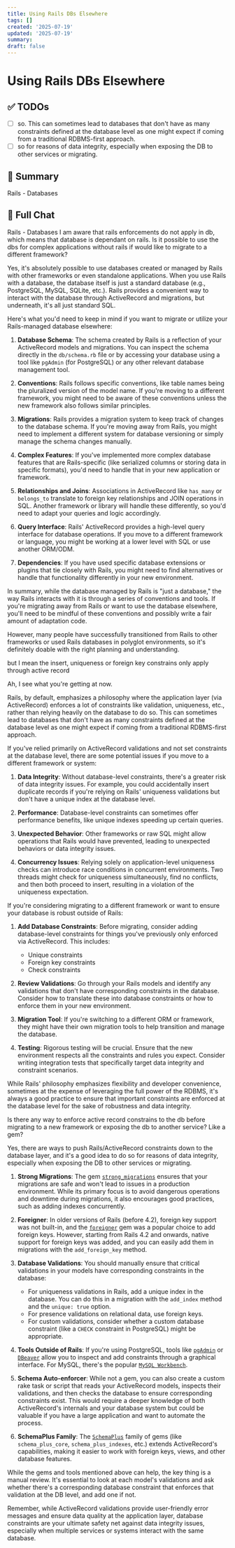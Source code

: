 ```yaml
---
title: Using Rails DBs Elsewhere
tags: []
created: '2025-07-19'
updated: '2025-07-19'
summary:
draft: false
---
```


# Using Rails DBs Elsewhere

## ✅ TODOs
- [ ] so. This can sometimes lead to databases that don't have as many constraints defined at the database level as one might expect if coming from a traditional RDBMS-first approach.
- [ ] so for reasons of data integrity, especially when exposing the DB to other services or migrating.

## 📌 Summary
Rails - Databases

## 🧠 Full Chat


Rails - Databases
I am aware that rails enforcements do not apply in db, which means that database is dependant on rails. Is it possible to use the dbs for complex applications without rails if would like to migrate to a different framework?

Yes, it's absolutely possible to use databases created or managed by Rails with other frameworks or even standalone applications. When you use Rails with a database, the database itself is just a standard database (e.g., PostgreSQL, MySQL, SQLite, etc.). Rails provides a convenient way to interact with the database through ActiveRecord and migrations, but underneath, it's all just standard SQL.

Here's what you'd need to keep in mind if you want to migrate or utilize your Rails-managed database elsewhere:

1. **Database Schema**: The schema created by Rails is a reflection of your ActiveRecord models and migrations. You can inspect the schema directly in the `db/schema.rb` file or by accessing your database using a tool like `pgAdmin` (for PostgreSQL) or any other relevant database management tool.

2. **Conventions**: Rails follows specific conventions, like table names being the pluralized version of the model name. If you're moving to a different framework, you might need to be aware of these conventions unless the new framework also follows similar principles.

3. **Migrations**: Rails provides a migration system to keep track of changes to the database schema. If you're moving away from Rails, you might need to implement a different system for database versioning or simply manage the schema changes manually.

4. **Complex Features**: If you've implemented more complex database features that are Rails-specific (like serialized columns or storing data in specific formats), you'd need to handle that in your new application or framework.

5. **Relationships and Joins**: Associations in ActiveRecord like `has_many` or `belongs_to` translate to foreign key relationships and JOIN operations in SQL. Another framework or library will handle these differently, so you'd need to adapt your queries and logic accordingly.

6. **Query Interface**: Rails' ActiveRecord provides a high-level query interface for database operations. If you move to a different framework or language, you might be working at a lower level with SQL or use another ORM/ODM.

7. **Dependencies**: If you have used specific database extensions or plugins that tie closely with Rails, you might need to find alternatives or handle that functionality differently in your new environment.

In summary, while the database managed by Rails is "just a database," the way Rails interacts with it is through a series of conventions and tools. If you're migrating away from Rails or want to use the database elsewhere, you'll need to be mindful of these conventions and possibly write a fair amount of adaptation code.

However, many people have successfully transitioned from Rails to other frameworks or used Rails databases in polyglot environments, so it's definitely doable with the right planning and understanding.

but I mean the insert, uniqueness or foreign key constrains only apply through active record

Ah, I see what you're getting at now.

Rails, by default, emphasizes a philosophy where the application layer (via ActiveRecord) enforces a lot of constraints like validation, uniqueness, etc., rather than relying heavily on the database to do so. This can sometimes lead to databases that don't have as many constraints defined at the database level as one might expect if coming from a traditional RDBMS-first approach.

If you've relied primarily on ActiveRecord validations and not set constraints at the database level, there are some potential issues if you move to a different framework or system:

1. **Data Integrity**: Without database-level constraints, there's a greater risk of data integrity issues. For example, you could accidentally insert duplicate records if you're relying on Rails' uniqueness validations but don't have a unique index at the database level.

2. **Performance**: Database-level constraints can sometimes offer performance benefits, like unique indexes speeding up certain queries.

3. **Unexpected Behavior**: Other frameworks or raw SQL might allow operations that Rails would have prevented, leading to unexpected behaviors or data integrity issues.

4. **Concurrency Issues**: Relying solely on application-level uniqueness checks can introduce race conditions in concurrent environments. Two threads might check for uniqueness simultaneously, find no conflicts, and then both proceed to insert, resulting in a violation of the uniqueness expectation.

If you're considering migrating to a different framework or want to ensure your database is robust outside of Rails:

1. **Add Database Constraints**: Before migrating, consider adding database-level constraints for things you've previously only enforced via ActiveRecord. This includes:
   - Unique constraints
   - Foreign key constraints
   - Check constraints

2. **Review Validations**: Go through your Rails models and identify any validations that don't have corresponding constraints in the database. Consider how to translate these into database constraints or how to enforce them in your new environment.

3. **Migration Tool**: If you're switching to a different ORM or framework, they might have their own migration tools to help transition and manage the database.

4. **Testing**: Rigorous testing will be crucial. Ensure that the new environment respects all the constraints and rules you expect. Consider writing integration tests that specifically target data integrity and constraint scenarios.

While Rails' philosophy emphasizes flexibility and developer convenience, sometimes at the expense of leveraging the full power of the RDBMS, it's always a good practice to ensure that important constraints are enforced at the database level for the sake of robustness and data integrity.

Is there any way to enforce active record constrains to the db before migrating to a new framework or exposing the db to another service? Like a gem?

Yes, there are ways to push Rails/ActiveRecord constraints down to the database layer, and it's a good idea to do so for reasons of data integrity, especially when exposing the DB to other services or migrating.

1. **Strong Migrations**: The gem [`strong_migrations`](https://github.com/ankane/strong_migrations) ensures that your migrations are safe and won't lead to issues in a production environment. While its primary focus is to avoid dangerous operations and downtime during migrations, it also encourages good practices, such as adding indexes concurrently.

2. **Foreigner**: In older versions of Rails (before 4.2), foreign key support was not built-in, and the [`foreigner`](https://github.com/matthuhiggins/foreigner) gem was a popular choice to add foreign keys. However, starting from Rails 4.2 and onwards, native support for foreign keys was added, and you can easily add them in migrations with the `add_foreign_key` method.

3. **Database Validations**: You should manually ensure that critical validations in your models have corresponding constraints in the database:
   - For uniqueness validations in Rails, add a unique index in the database. You can do this in a migration with the `add_index` method and the `unique: true` option.
   - For presence validations on relational data, use foreign keys.
   - For custom validations, consider whether a custom database constraint (like a `CHECK` constraint in PostgreSQL) might be appropriate.

4. **Tools Outside of Rails**: If you're using PostgreSQL, tools like [`pgAdmin`](https://www.pgadmin.org/) or [`DBeaver`](https://dbeaver.io/) allow you to inspect and add constraints through a graphical interface. For MySQL, there's the popular [`MySQL Workbench`](https://www.mysql.com/products/workbench/).

5. **Schema Auto-enforcer**: While not a gem, you can also create a custom rake task or script that reads your ActiveRecord models, inspects their validations, and then checks the database to ensure corresponding constraints exist. This would require a deeper knowledge of both ActiveRecord's internals and your database system but could be valuable if you have a large application and want to automate the process.

6. **SchemaPlus Family**: The [`SchemaPlus`](https://github.com/SchemaPlus/schema_plus) family of gems (like `schema_plus_core`, `schema_plus_indexes`, etc.) extends ActiveRecord's capabilities, making it easier to work with foreign keys, views, and other database features.

While the gems and tools mentioned above can help, the key thing is a manual review. It's essential to look at each model's validations and ask whether there's a corresponding database constraint that enforces that validation at the DB level, and add one if not.

Remember, while ActiveRecord validations provide user-friendly error messages and ensure data quality at the application layer, database constraints are your ultimate safety net against data integrity issues, especially when multiple services or systems interact with the same database.